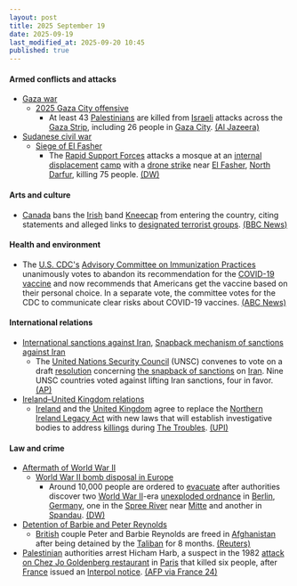 ```yaml
---
layout: post
title: 2025 September 19
date: 2025-09-19
last_modified_at: 2025-09-20 10:45
published: true
---
```



#### Armed conflicts and attacks

* [Gaza war](https://en.wikipedia.org/wiki/Gaza_war "Gaza war")
  * [2025 Gaza City offensive](https://en.wikipedia.org/wiki/2025_Gaza_City_offensive "2025 Gaza City offensive")
    * At least 43 [Palestinians](https://en.wikipedia.org/wiki/Palestinians "Palestinians") are killed from [Israeli](https://en.wikipedia.org/wiki/Israel "Israel") attacks across the [Gaza Strip](https://en.wikipedia.org/wiki/Gaza_Strip "Gaza Strip"), including 26 people in [Gaza City](https://en.wikipedia.org/wiki/Gaza_City "Gaza City"). [(Al Jazeera)](https://www.aljazeera.com/news/liveblog/2025/9/19/live-gaza-war-escalates-as-israel-defies-global-condemnation)
* [Sudanese civil war](https://en.wikipedia.org/wiki/Sudanese_civil_war_%282023%E2%80%93present%29 "Sudanese civil war (2023–present)")
  * [Siege of El Fasher](https://en.wikipedia.org/wiki/Siege_of_El_Fasher "Siege of El Fasher")
    * The [Rapid Support Forces](https://en.wikipedia.org/wiki/Rapid_Support_Forces "Rapid Support Forces") attacks a mosque at an [internal displacement](https://en.wikipedia.org/wiki/Internal_displacement "Internal displacement") [camp](https://en.wikipedia.org/wiki/Refugee_camp "Refugee camp") with a [drone strike](https://en.wikipedia.org/wiki/Drone_warfare "Drone warfare") near [El Fasher](https://en.wikipedia.org/wiki/El_Fasher "El Fasher"), [North Darfur](https://en.wikipedia.org/wiki/North_Darfur "North Darfur"), killing 75 people. [(DW)](https://www.dw.com/en/sudan-rsf-drone-strike-kills-dozens-in-darfur/a-74060598)

#### Arts and culture

* [Canada](https://en.wikipedia.org/wiki/Canada "Canada") bans the [Irish](https://en.wikipedia.org/wiki/Irish_people "Irish people") band [Kneecap](https://en.wikipedia.org/wiki/Kneecap_%28band%29 "Kneecap (band)") from entering the country, citing statements and alleged links to [designated terrorist groups](https://en.wikipedia.org/wiki/List_of_designated_terrorist_groups "List of designated terrorist groups"). [(BBC News)](https://www.bbc.com/news/articles/cvgrvw4ejn4o)

#### Health and environment

* The [U.S. CDC's](https://en.wikipedia.org/wiki/Centers_for_Disease_Control_and_Prevention "Centers for Disease Control and Prevention") [Advisory Committee on Immunization Practices](https://en.wikipedia.org/wiki/Advisory_Committee_on_Immunization_Practices "Advisory Committee on Immunization Practices") unanimously votes to abandon its recommendation for the [COVID-19 vaccine](https://en.wikipedia.org/wiki/COVID-19_vaccine "COVID-19 vaccine") and now recommends that Americans get the vaccine based on their personal choice. In a separate vote, the committee votes for the CDC to communicate clear risks about COVID-19 vaccines. [(ABC News)](https://abcnews.go.com/Health/cdc-hepatitis-bvaccine-vote-delayed-parents/story?id=125731004)

#### International relations

* [International sanctions against Iran](https://en.wikipedia.org/wiki/International_sanctions_against_Iran "International sanctions against Iran"), [Snapback mechanism of sanctions against Iran](https://en.wikipedia.org/wiki/Snapback_mechanism_of_sanctions_against_Iran "Snapback mechanism of sanctions against Iran")
  * The [United Nations Security Council](https://en.wikipedia.org/wiki/United_Nations_Security_Council "United Nations Security Council") (UNSC) convenes to vote on a draft [resolution](https://en.wikipedia.org/wiki/United_Nations_resolution "United Nations resolution") concerning [the snapback of sanctions](https://en.wikipedia.org/wiki/Snapback_mechanism_of_sanctions_against_Iran "Snapback mechanism of sanctions against Iran") on [Iran](https://en.wikipedia.org/wiki/Iran "Iran"). Nine UNSC countries voted against lifting Iran sanctions, four in favor. [(AP)](https://apnews.com/article/iran-snapback-sanctions-nuclear-united-nations-e01bdcaf62c4144ff56731fed8144915)
* [Ireland–United Kingdom relations](https://en.wikipedia.org/wiki/Ireland%E2%80%93United_Kingdom_relations "Ireland–United Kingdom relations")
  * [Ireland](https://en.wikipedia.org/wiki/Republic_of_Ireland "Republic of Ireland") and the [United Kingdom](https://en.wikipedia.org/wiki/United_Kingdom "United Kingdom") agree to replace the [Northern Ireland Legacy Act](https://en.wikipedia.org/wiki/Northern_Ireland_Troubles_%28Legacy_and_Reconciliation%29_Act_2023 "Northern Ireland Troubles (Legacy and Reconciliation) Act 2023") with new laws that will establish investigative bodies to address [killings](https://en.wikipedia.org/wiki/List_of_people_killed_during_The_Troubles_%281969%E2%80%931998%29 "List of people killed during The Troubles (1969–1998)") during [The Troubles](https://en.wikipedia.org/wiki/The_Troubles "The Troubles"). [(UPI)](https://www.upi.com/Top_News/World-News/2025/09/19/ireland-the-troubles-agreements/3711758321160/)

#### Law and crime

* [Aftermath of World War II](https://en.wikipedia.org/wiki/Aftermath_of_World_War_II "Aftermath of World War II")
  * [World War II bomb disposal in Europe](https://en.wikipedia.org/wiki/World_War_II_bomb_disposal_in_Europe "World War II bomb disposal in Europe")
    * Around 10,000 people are ordered to [evacuate](https://en.wikipedia.org/wiki/Emergency_evacuation "Emergency evacuation") after authorities discover two [World War II](https://en.wikipedia.org/wiki/World_War_II "World War II")-era [unexploded ordnance](https://en.wikipedia.org/wiki/Unexploded_ordnance "Unexploded ordnance") in [Berlin](https://en.wikipedia.org/wiki/Berlin "Berlin"), [Germany](https://en.wikipedia.org/wiki/Germany "Germany"), one in the [Spree River](https://en.wikipedia.org/wiki/Spree_River "Spree River") near [Mitte](https://en.wikipedia.org/wiki/Mitte "Mitte") and another in [Spandau](https://en.wikipedia.org/wiki/Spandau "Spandau"). [(DW)](https://www.dw.com/en/germany-thousands-evacuated-in-berlin-over-2-wwii-bombs/a-74053192)
* [Detention of Barbie and Peter Reynolds](https://en.wikipedia.org/wiki/Detention_of_Barbie_and_Peter_Reynolds "Detention of Barbie and Peter Reynolds")
  * [British](https://en.wikipedia.org/wiki/British_people "British people") couple Peter and Barbie Reynolds are freed in [Afghanistan](https://en.wikipedia.org/wiki/Afghanistan "Afghanistan") after being detained by the [Taliban](https://en.wikipedia.org/wiki/Taliban "Taliban") for 8 months. [(Reuters)](https://www.reuters.com/world/uk/uk-couple-freed-by-taliban-after-qatari-mediation-official-says-2025-09-19/)
* [Palestinian](https://en.wikipedia.org/wiki/Palestine "Palestine") authorities arrest Hicham Harb, a suspect in the 1982 [attack on Chez Jo Goldenberg restaurant](https://en.wikipedia.org/wiki/Chez_Jo_Goldenberg_restaurant_attack "Chez Jo Goldenberg restaurant attack") in [Paris](https://en.wikipedia.org/wiki/Paris "Paris") that killed six people, after [France](https://en.wikipedia.org/wiki/France "France") issued an [Interpol notice](https://en.wikipedia.org/wiki/Interpol_notice "Interpol notice"). [(AFP via France 24)](https://www.france24.com/en/live-news/20250919-palestinian-authorities-arrest-key-suspect-in-1982-anti-semitic-paris-attack)
